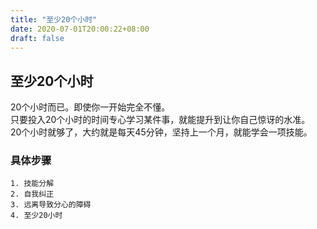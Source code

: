 ```yaml
---
title: "至少20个小时"
date: 2020-07-01T20:00:22+08:00
draft: false
---
```

 
## 至少20个小时 

20个小时而已。即使你一开始完全不懂。    
只要投入20个小时的时间专心学习某件事，就能提升到让你自己惊讶的水准。  
20个小时就够了，大约就是每天45分钟，坚持上一个月，就能学会一项技能。

### 具体步骤
    
    1. 技能分解
    2. 自我纠正
    3. 远离导致分心的障碍
    4. 至少20小时
